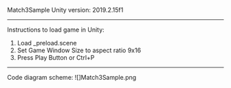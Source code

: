 Match3Sample
Unity version: 2019.2.15f1
____________________________________________________

Instructions to load game in Unity:
1. Load _preload.scene
2. Set Game Window Size to aspect ratio 9x16
3. Press Play Button or Ctrl+P
____________________________________________________

Code diagram scheme:
![]Match3Sample.png